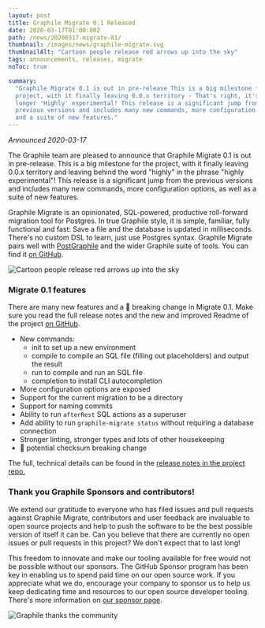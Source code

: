 ```yaml
---
layout: post
title: Graphile Migrate 0.1 Released
date: 2020-03-17T01:00:00Z
path: /news/20200317-migrate-01/
thumbnail: /images/news/graphile-migrate.svg
thumbnailAlt: "Cartoon people release red arrows up into the sky"
tags: announcements, releases, migrate
noToc: true

summary:
  "Graphile Migrate 0.1 is out in pre-release This is a big milestone for the
  project, with it finally leaving 0.0.x territory - That's right, it's no
  longer 'Highly' experimental! This release is a significant jump from the
  previous versions and includes many new commands, more configuration options,
  and a suite of new features."
---
```


_Announced 2020-03-17_

<p class='intro'>
The Graphile team are pleased to announce that Graphile Migrate 0.1 is out in pre-release. This is a big milestone for the project, with it finally leaving 0.0.x territory and leaving behind the word "highly" in the phrase "highly experimental"! This release is a significant jump from the previous versions and includes many new commands, more configuration options, as well as a suite of new features.
</p>

Graphile Migrate is an opinionated, SQL-powered, productive roll-forward
migration tool for Postgres. In true Graphile style, it is simple, familiar,
fully functional and fast: Save a file and the database is updated in
milliseconds. There's no custom DSL to learn, just use Postgres syntax. Graphile
Migrate pairs well with [PostGraphile](/postgraphile/) and the wider Graphile
suite of tools. You can find it
[on GitHub](https://github.com/graphile/migrate/).

<div class="flex flex-wrap justify-around">
<img alt="Cartoon people release red arrows up into the sky" src="/images/news/graphile-migrate.svg" style="max-height: 300px" />
</div>

### Migrate 0.1 features

There are many new features and a 🚨 breaking change in Migrate 0.1. Make sure
you read the full release notes and the new and improved Readme of the project
[on GitHub](https://github.com/graphile/migrate/).

- New commands:
  - init to set up a new environment
  - compile to compile an SQL file (filling out placeholders) and output the
    result
  - run to compile and run an SQL file
  - completion to install CLI autocompletion
- More configuration options are exposed
- Support for the current migration to be a directory
- Support for naming commits
- Ability to run `afterRest` SQL actions as a superuser
- Add ability to run `graphile-migrate status` without requiring a database
  connection
- Stronger linting, stronger types and lots of other housekeeping
- 🚨 potential checksum breaking change

The full, technical details can be found in the
[release notes in the project repo.](https://github.com/graphile/migrate/releases/tag/v0.1.0)

### Thank you Graphile Sponsors and contributors!

We extend our gratitude to everyone who has filed issues and pull requests
against Graphile Migrate, contributors and user feedback are invaluable to open
source projects and help to push the software to be the best possible version of
itself it can be. Can you believe that there are currently no open issues or
pull requests in this project? We don't expect that to last long!

This freedom to innovate and make our tooling available for free would not be
possible without our sponsors. The GitHub Sponsor program has been key in
enabling us to spend paid time on our open source work. If you appreciate what
we do, encourage your company to sponsor us to help us keep dedicating time and
resources to our open source developer tooling. There's more information on
[our sponsor page](https://graphile.org/sponsor).

<div class="flex flex-wrap justify-around">
<img alt="Graphile thanks the community" src="/images/thanks.png" />
</div>
